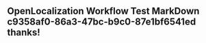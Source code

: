 <properties
ms.topic="hero-topic"
ms.test1="hero-topic"
ms.test2="test"/>

## OpenLocalization Workflow Test MarkDown c9358af0-86a3-47bc-b9c0-87e1bf6541ed thanks!
